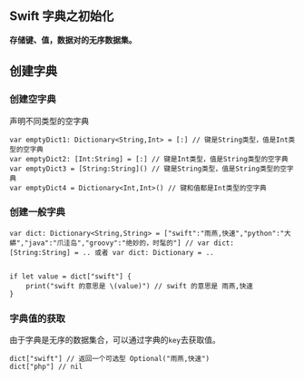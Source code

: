 ## Swift 字典之初始化

**存储键、值，数据对的无序数据集。**

## 创建字典

### 创建空字典
声明不同类型的空字典
```
var emptyDict1: Dictionary<String,Int> = [:] // 键是String类型，值是Int类型的空字典
var emptyDict2: [Int:String] = [:] // 键是Int类型，值是String类型的空字典
var emptyDict3 = [String:String]() // 键是String类型，值是String类型的空字典
var emptyDict4 = Dictionary<Int,Int>() // 键和值都是Int类型的空字典
```

### 创建一般字典
```
var dict: Dictionary<String,String> = ["swift":"雨燕,快速","python":"大蟒","java":"爪洼岛","groovy":"绝妙的，时髦的"] // var dict: [String:String] = .. 或者 var dict: Dictionary = .. 


if let value = dict["swift"] {
    print("swift 的意思是 \(value)") // swift 的意思是 雨燕,快速
}
```


### 字典值的获取
由于字典是无序的数据集合，可以通过字典的`key`去获取值。
```
dict["swift"] // 返回一个可选型 Optional("雨燕,快速")
dict["php"] // nil
```






